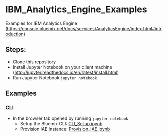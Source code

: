 # IBM_Analytics_Engine_Examples
Examples for IBM Analytics Engine (https://console.bluemix.net/docs/services/AnalyticsEngine/index.html#introduction)

## Steps:

- Clone this repository
- Install Jupyter Notebook on your client machine (http://jupyter.readthedocs.io/en/latest/install.html)
- Run Jupyter Notebook `jupyter notebook`

## Examples

### CLI

- In the browser tab opened by running `jupyter notebook`
  - Setup the Bluemix CLI: [CLI_Setup.ipynb](./examples/CLI/CLI_Setup.ipynb)
  - Provision IAE Instance: [Provision_IAE.ipynb](./examples/CLI/Provision_IAE.ipynb)

